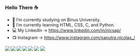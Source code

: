 ### Hello There ☕

- 📖 I’m currently studying on Binus University.
- 🌱 I’m currently learning HTML, CSS, C, and Python.
- 💻 My LinkedIn -> https://www.linkedin.com/in/nicsap/
- 📺 Instagram -> https://www.instagram.com/saputra.nicolas_/

<img src = "https://github-readme-stats.vercel.app/api?username=jon-brandy&show_icons=true&theme=radical" />

<img src = "https://github-readme-stats.vercel.app/api/top-langs/?username=jon-brandy&layout=compact"/>

<img align = "left" src ="https://img.shields.io/badge/c-%2300599C.svg?style=for-the-badge&logo=c&logoColor=white"/>
<img align = "left" src ="https://img.shields.io/badge/html5-%23E34F26.svg?style=for-the-badge&logo=html5&logoColor=white"/>
<img align = "left" src ="https://img.shields.io/badge/css3-%231572B6.svg?style=for-the-badge&logo=css3&logoColor=white"/>
<img align = "left" src ="https://img.shields.io/badge/python-3670A0?style=for-the-badge&logo=python&logoColor=ffdd54"/>
<img src ="https://img.shields.io/badge/shell_script-%23121011.svg?style=for-the-badge&logo=gnu-bash&logoColor=white"/>
